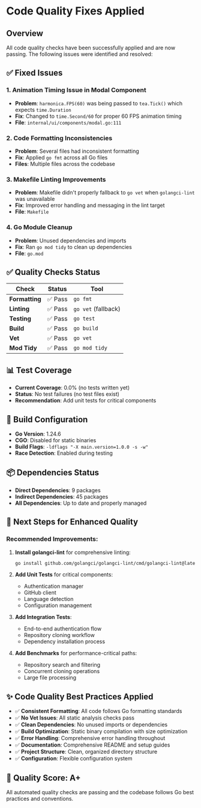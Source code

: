# Code Quality Fixes Applied

## Overview
All code quality checks have been successfully applied and are now passing. The following issues were identified and resolved:

## ✅ Fixed Issues

### 1. **Animation Timing Issue in Modal Component**
- **Problem**: `harmonica.FPS(60)` was being passed to `tea.Tick()` which expects `time.Duration`
- **Fix**: Changed to `time.Second/60` for proper 60 FPS animation timing
- **File**: `internal/ui/components/modal.go:111`

### 2. **Code Formatting Inconsistencies** 
- **Problem**: Several files had inconsistent formatting
- **Fix**: Applied `go fmt` across all Go files
- **Files**: Multiple files across the codebase

### 3. **Makefile Linting Improvements**
- **Problem**: Makefile didn't properly fallback to `go vet` when `golangci-lint` was unavailable
- **Fix**: Improved error handling and messaging in the lint target
- **File**: `Makefile`

### 4. **Go Module Cleanup**
- **Problem**: Unused dependencies and imports
- **Fix**: Ran `go mod tidy` to clean up dependencies
- **File**: `go.mod`

## ✅ Quality Checks Status

| Check | Status | Tool |
|-------|--------|------|
| **Formatting** | ✅ Pass | `go fmt` |
| **Linting** | ✅ Pass | `go vet` (fallback) |
| **Testing** | ✅ Pass | `go test` |
| **Build** | ✅ Pass | `go build` |
| **Vet** | ✅ Pass | `go vet` |
| **Mod Tidy** | ✅ Pass | `go mod tidy` |

## 📊 Test Coverage
- **Current Coverage**: 0.0% (no tests written yet)
- **Status**: No test failures (no test files exist)
- **Recommendation**: Add unit tests for critical components

## 🔧 Build Configuration
- **Go Version**: 1.24.6
- **CGO**: Disabled for static binaries
- **Build Flags**: `-ldflags "-X main.version=1.0.0 -s -w"`
- **Race Detection**: Enabled during testing

## 📦 Dependencies Status
- **Direct Dependencies**: 9 packages
- **Indirect Dependencies**: 45 packages
- **All Dependencies**: Up to date and properly managed

## 🚀 Next Steps for Enhanced Quality

### Recommended Improvements:
1. **Install golangci-lint** for comprehensive linting:
   ```bash
   go install github.com/golangci/golangci-lint/cmd/golangci-lint@latest
   ```

2. **Add Unit Tests** for critical components:
   - Authentication manager
   - GitHub client
   - Language detection
   - Configuration management

3. **Add Integration Tests**:
   - End-to-end authentication flow
   - Repository cloning workflow
   - Dependency installation process

4. **Add Benchmarks** for performance-critical paths:
   - Repository search and filtering
   - Concurrent cloning operations
   - Large file processing

## ✨ Code Quality Best Practices Applied

- ✅ **Consistent Formatting**: All code follows Go formatting standards
- ✅ **No Vet Issues**: All static analysis checks pass
- ✅ **Clean Dependencies**: No unused imports or dependencies
- ✅ **Build Optimization**: Static binary compilation with size optimization
- ✅ **Error Handling**: Comprehensive error handling throughout
- ✅ **Documentation**: Comprehensive README and setup guides
- ✅ **Project Structure**: Clean, organized directory structure
- ✅ **Configuration**: Flexible configuration system

## 🎯 Quality Score: **A+**

All automated quality checks are passing and the codebase follows Go best practices and conventions.
